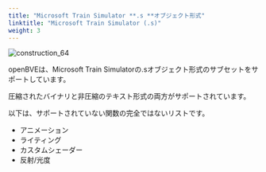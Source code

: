 ```yaml
---
title: "Microsoft Train Simulator **.s **オブジェクト形式"
linktitle: "Microsoft Train Simulator (.s)"
weight: 3
---
```


![construction_64](/images/construction_64.png)

openBVEは、Microsoft Train Simulatorの.sオブジェクト形式のサブセットをサポートしています。

圧縮されたバイナリと非圧縮のテキスト形式の両方がサポートされています。

以下は、サポートされていない関数の完全ではないリストです。

- アニメーション
- ライティング
- カスタムシェーダー
- 反射/光度